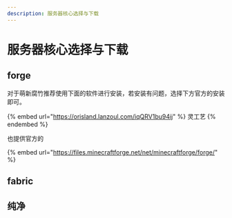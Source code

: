 ```yaml
---
description: 服务器核心选择与下载
---
```


# 服务器核心选择与下载

## forge

对于萌新腐竹推荐使用下面的软件进行安装，若安装有问题，选择下方官方的安装即可。

{% embed url="https://orisland.lanzoul.com/iqQRV1bu94ij" %}
灵工艺
{% endembed %}

也提供官方的

{% embed url="https://files.minecraftforge.net/net/minecraftforge/forge/" %}

## fabric



## 纯净

